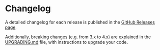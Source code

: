 # Changelog

A detailed changelog for each release is published in the [GitHub Releases page](https://github.com/ItalyPaleAle/svelte-spa-router/releases).

Additionally, breaking changes (e.g. from 3.x to 4.x) are explained in the [UPGRADING.md](/UPGRADING.md) file, with instructions to upgrade your code.
